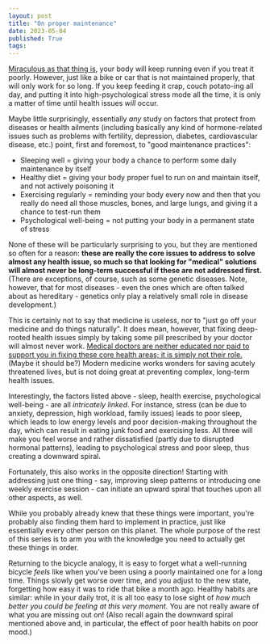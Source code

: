 ```yaml
---
layout: post
title: "On proper maintenance"
date: 2023-05-04
published: True
tags: 
---
```


[Miraculous as that thing is](2023-05-03-miracle.md), your body will keep running even if you treat it poorly. 
However, just like a bike or car that is not maintained properly, that will only work for so long. 
If you keep feeding it crap, couch potato-ing all day, and putting it into high-psychological stress mode all the time, it is only a matter of time until health issues *will* occur.

Maybe little surprisingly, essentially *any* study on factors that protect from diseases or health ailments (including basically any kind of hormone-related issues such as problems with fertility, depression, diabetes, cardiovascular disease, etc.) point, first and foremost, to "good maintenance practices":
- Sleeping well = giving your body a chance to perform some daily maintenance by itself
- Healthy diet = giving your body proper fuel to run on and maintain itself, and not actively poisoning it
- Exercising regularly = reminding your body every now and then that you really do need all those muscles, bones, and large lungs, and giving it a chance to test-run them
- Psychological well-being = not putting your body in a permanent state of stress

None of these will be particularly surprising to you, but they are mentioned so often for a reason: **these are really the core issues to address to solve almost any health issue, so much so that looking for "medical" solutions will almost never be long-term successful if these are not addressed first.** (There are exceptions, of course, such as some genetic diseases. Note, however, that for most diseases - even the ones which are often talked about as hereditary - genetics only play a relatively small role in disease development.) 

This is certainly not to say that medicine is useless, nor to "just go off your medicine and do things naturally". It does mean, however, that fixing deep-rooted health issues simply by taking some pill prescribed by your doctor will almost never work. [Medical doctors are neither educated nor paid to support you in fixing these core health areas; it is simply not their role.](/_posts/2023-05-29-trajectory.md) (Maybe it should be?) Modern medicine works wonders for saving acutely threatened lives, but is not doing great at preventing complex, long-term health issues.

Interestingly, the factors listed above - sleep, health exercise, psychological well-being - are all *intricately linked*. For instance, stress (can be due to anxiety, depression, high workload, family issues) leads to poor sleep, which leads to low energy levels and poor decision-making throughout the day, which can result in eating junk food and exercising less. All three will make you feel worse and rather dissatisfied (partly due to disrupted hormonal patterns), leading to psychological stress and poor sleep, thus creating a downward spiral. 

Fortunately, this also works in the opposite direction! Starting with addressing just one thing - say, improving sleep patterns or introducing one weekly exercise session - can initiate an upward spiral that touches upon all other aspects, as well.

While you probably already knew that these things were important, you're probably also finding them hard to implement in practice, just like essentially every other person on this planet. The whole purpose of the rest of this series is to arm you with the knowledge you need to actually get these things in order.

Returning to the bicycle analogy, it is easy to forget what a well-running bicycle *feels* like when you’ve been using a poorly maintained one for a long time. Things slowly get worse over time, and you adjust to the new state, forgetting how easy it was to ride that bike a month ago. Healthy habits are similar: while in your daily trot, it is all too easy to lose sight of *how much better you could be feeling at this very moment.* You are not really aware of what you are missing out on! (Also recall again the downward spiral mentioned above and, in particular, the effect of poor health habits on poor mood.)
